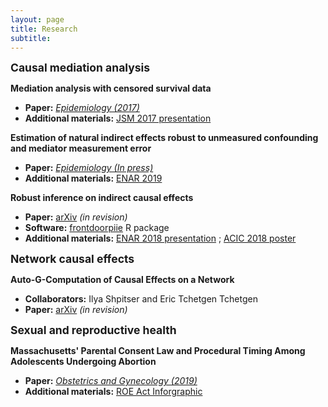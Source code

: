 ```yaml
---
layout: page
title: Research
subtitle: 
---
```



<strong style="font-size: 125%;"> Causal mediation analysis </strong>  

**Mediation analysis with censored survival data**
+ **Paper:** <a href="http://journals.lww.com/epidem/Citation/2017/09000/Mediation_Analysis_for_Censored_Survival_Data.5.aspx">*Epidemiology (2017)*</a>
+ **Additional materials:** <a href="https://isabelfulcher.github.io/img/jsm2017.pdf">JSM 2017 presentation</a>

**Estimation of natural indirect effects robust to unmeasured confounding and mediator measurement error**
+ **Paper:** <a href="https://arxiv.org/abs/1808.03692">*Epidemiology (In press)*</a>
+ **Additional materials:** <a href="https://isabelfulcher.github.io/img/enar2019.pdf">ENAR 2019</a>

**Robust inference on indirect causal effects**
+ **Paper:** <a href="https://arxiv.org/abs/1711.03611">arXiv</a> *(in revision)*
+ **Software:** <a href="https://isabelfulcher.github.io/frontdoorpiie/">frontdoorpiie</a> R package
+ **Additional materials:** <a href="https://isabelfulcher.github.io/img/enar2018.pdf">ENAR 2018 presentation</a> ; <a href="https://isabelfulcher.github.io/img/acic2018.pdf">ACIC 2018 poster</a> 


<strong style="font-size: 125%;"> Network causal effects </strong>  

**Auto-G-Computation of Causal Effects on a Network**
+ **Collaborators:** Ilya Shpitser and Eric Tchetgen Tchetgen 
+ **Paper:** <a href="https://arxiv.org/abs/1709.01577">arXiv</a> *(in revision)*


<strong style="font-size: 125%;"> Sexual and reproductive health </strong> 

**Massachusetts' Parental Consent Law and Procedural Timing Among Adolescents Undergoing Abortion**
+ **Paper:** <a href="https://journals.lww.com/greenjournal/Fulltext/2019/05000/Massachusetts__Parental_Consent_Law_and_Procedural.19.aspx">*Obstetrics and Gynecology (2019)*</a> 
+ **Additional materials:** <a href="https://www.plannedparenthoodaction.org/uploads/filer_public/80/d6/80d62544-5038-4e81-a6de-de013f3abb78/minors_infographic_v9.pdf">ROE Act Inforgraphic</a>

